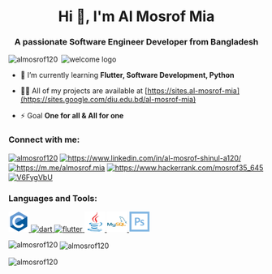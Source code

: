 <h1 align="center">Hi 👋, I'm Al Mosrof Mia</h1>
<h3 align="center">A passionate Software Engineer Developer from Bangladesh</h3>
<img align="right" src="https://miraculoussoft.com/wp-content/uploads/2022/03/best-PHP-Development-Services-new-york.gif" alt="welcome logo" width="400">
<p align="left"> <img src="https://komarev.com/ghpvc/?username=almosrof120&label=Profile%20views&color=0e75b6&style=flat" alt="almosrof120" /> </p>

- 🌱 I’m currently learning **Flutter, Software Development, Python**

- 👨‍💻 All of my projects are available at [https://sites.al-mosrof-mia](https://sites.google.com/diu.edu.bd/al-mosrof-mia)

- ⚡ Goal **One for all & All for one**

<h3 align="left">Connect with me:</h3>
<p align="left">
<a href="https://twitter.com/almosrof120" target="blank"><img align="center" src="https://raw.githubusercontent.com/rahuldkjain/github-profile-readme-generator/master/src/images/icons/Social/twitter.svg" alt="almosrof120" height="30" width="40" /></a>
<a href="https://linkedin.com/in/https://www.linkedin.com/in/al-mosrof-shinul-a120/" target="blank"><img align="center" src="https://raw.githubusercontent.com/rahuldkjain/github-profile-readme-generator/master/src/images/icons/Social/linked-in-alt.svg" alt="https://www.linkedin.com/in/al-mosrof-shinul-a120/" height="30" width="40" /></a>
<a href="https://www.facebook.com/almosrof.mia/" target="blank"><img align="center" src="https://raw.githubusercontent.com/rahuldkjain/github-profile-readme-generator/master/src/images/icons/Social/facebook.svg" alt="https://m.me/almosrof.mia" height="30" width="40" /></a>
<a href="https://www.hackerrank.com/https://www.hackerrank.com/mosrof35_645" target="blank"><img align="center" src="https://raw.githubusercontent.com/rahuldkjain/github-profile-readme-generator/master/src/images/icons/Social/hackerrank.svg" alt="https://www.hackerrank.com/mosrof35_645" height="30" width="40" /></a>
<a href="https://discord.gg/V6FygVbU" target="blank"><img align="center" src="https://raw.githubusercontent.com/rahuldkjain/github-profile-readme-generator/master/src/images/icons/Social/discord.svg" alt="V6FygVbU" height="30" width="40" /></a>
</p>

<h3 align="left">Languages and Tools:</h3>
<p align="left"> <a href="https://www.cprogramming.com/" target="_blank" rel="noreferrer"> <img src="https://raw.githubusercontent.com/devicons/devicon/master/icons/c/c-original.svg" alt="c" width="40" height="40"/> </a> <a href="https://dart.dev" target="_blank" rel="noreferrer"> <img src="https://www.vectorlogo.zone/logos/dartlang/dartlang-icon.svg" alt="dart" width="40" height="40"/> </a> <a href="https://flutter.dev" target="_blank" rel="noreferrer"> <img src="https://www.vectorlogo.zone/logos/flutterio/flutterio-icon.svg" alt="flutter" width="40" height="40"/> </a> <a href="https://www.java.com" target="_blank" rel="noreferrer"> <img src="https://raw.githubusercontent.com/devicons/devicon/master/icons/java/java-original.svg" alt="java" width="40" height="40"/> </a> <a href="https://www.mysql.com/" target="_blank" rel="noreferrer"> <img src="https://raw.githubusercontent.com/devicons/devicon/master/icons/mysql/mysql-original-wordmark.svg" alt="mysql" width="40" height="40"/> </a> <a href="https://www.photoshop.com/en" target="_blank" rel="noreferrer"> <img src="https://raw.githubusercontent.com/devicons/devicon/master/icons/photoshop/photoshop-line.svg" alt="photoshop" width="40" height="40"/> </a> </p>

<p><img align="left" src="https://github-readme-stats.vercel.app/api/top-langs?username=almosrof120&show_icons=true&locale=en&layout=compact" alt="almosrof120" /></p>

<p>&nbsp;<img align="center" src="https://github-readme-stats.vercel.app/api?username=almosrof120&show_icons=true&locale=en" alt="almosrof120" /></p>

<p><img align="center" src="https://github-readme-streak-stats.herokuapp.com/?user=almosrof120&" alt="almosrof120" /></p>
